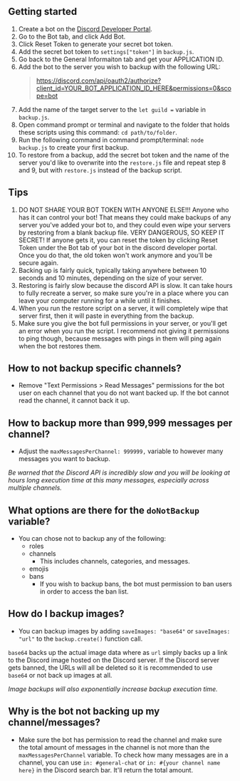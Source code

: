 ## Getting started
1. Create a bot on the [Discord Developer Portal](https://discord.com/developers/applications/).
2. Go to the Bot tab, and click Add Bot.
3. Click Reset Token to generate your secret bot token.
4. Add the secret bot token to `settings["token"]` in `backup.js`.
5. Go back to the General Informaiton tab and get your APPLICATION ID.
6. Add the bot to the server you wish to backup with the following URL:
    > https://discord.com/api/oauth2/authorize?client_id=YOUR_BOT_APPLICATION_ID_HERE&permissions=0&scope=bot
7. Add the name of the target server to the `let guild =` variable in `backup.js`.
8. Open command prompt or terminal and navigate to the folder that holds these scripts using this command: `cd path/to/folder`.
9. Run the following command in command prompt/terminal: `node backup.js` to create your first backup.
10. To restore from a backup, add the secret bot token and the name of the server you'd like to overwrite into the `restore.js` file and repeat step 8 and 9, but with `restore.js` instead of the backup script.

## Tips
1. DO NOT SHARE YOUR BOT TOKEN WITH ANYONE ELSE!!! Anyone who has it can control your bot! That means they could make backups of any server you've added your bot to, and they could even wipe your servers by restoring from a blank backup file. VERY DANGEROUS, SO KEEP IT SECRET! If anyone gets it, you can reset the token by clicking Reset Token under the Bot tab of your bot in the discord developer portal. Once you do that, the old token won't work anymore and you'll be secure again.
2. Backing up is fairly quick, typically taking anywhere between 10 seconds and 10 minutes, depending on the size of your server.
3. Restoring is fairly slow because the discord API is slow. It can take hours to fully recreate a server, so make sure you're in a place where you can leave your computer running for a while until it finishes.
4. When you run the restore script on a server, it will completely wipe that server first, then it will paste in everything from the backup.
5. Make sure you give the bot full permissions in your server, or you'll get an error when you run the script. I recommend not giving it permissions to ping though, because messages with pings in them will ping again when the bot restores them.

## How to not backup specific channels?
* Remove "Text Permissions > Read Messages" permissions for the bot user on each channel that you do not want backed up. If the bot cannot read the channel, it cannot back it up.

## How to backup more than 999,999 messages per channel?
* Adjust the `maxMessagesPerChannel: 999999,` variable to however many messages you want to backup.


*Be warned that the Discord API is incredibly slow and you will be looking at hours long execution time at this many messages, especially across multiple channels.*

## What options are there for the `doNotBackup` variable?
* You can chose not to backup any of the following:
    * roles
    * channels
        * This includes channels, categories, and messages.
    * emojis
    * bans
        * If you wish to backup bans, the bot must permission to ban users in order to access the ban list.

## How do I backup images?
* You can backup images by adding `saveImages: "base64"` or `saveImages: "url"` to the `backup.create()` function call.

`base64` backs up the actual image data where as `url` simply backs up a link to the Discord image hosted on the Discord server. If the Discord server gets banned, the URLs will all be deleted so it is recommended to use `base64` or not back up images at all.

*Image backups will also exponentially increase backup execution time.*

## Why is the bot not backing up my channel/messages?
* Make sure the bot has permission to read the channel and make sure the total amount of messages in the channel is not more than the `maxMessagesPerChannel` variable. To check how many messages are in a channel, you can use `in: #general-chat` or `in: #{your channel name here}` in the Discord search bar. It'll return the total amount. 
